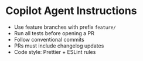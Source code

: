# Copilot Agent Instructions
- Use feature branches with prefix `feature/`
- Run all tests before opening a PR
- Follow conventional commits
- PRs must include changelog updates
- Code style: Prettier + ESLint rules
